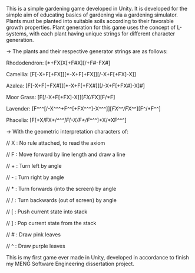 This is a simple gardening game developed in Unity. It is developed for the simple aim of educating basics of gardening via a gardening simulator. Plants must be planted into suitable soils according to their favorable growth properties. 
Plant generation for this game uses the concept of L-systems, with each plant having unique strings for different character generation.

-> The plants and their respective generator strings are as follows:

Rhododendron: [*+FX]X[+F#X][/+F#-FX#]

Camellia: [F[-X+F[+FX]][*-X+F[+FX]][/-X+F[+FX]-X]]

Azalea: [F[-X+F[+FX#]][*-X+F[+FX#]][/-X+F[+FX#]-X]#]

Moor Grass: [F[/-X+F[+FX]-X]][*FX/F*X][F/*F]

Lavender: [F^^^[/-X^^^+F^^[+FX^^^]-X^^^]][*FX^^/F*X^^][F^/*F^^]

Phacelia: [F[+X/FX+/*^^^]F[-X/F+/F*^^^]+X/*XF^^^]


-> With the geometric interpretation characters of:

// X : No rule attached, to read the axiom

// F : Move forward by line length and draw a line

// + : Turn left by angle

// - : Turn right by angle

// * : Turn forwards (into the screen) by angle

// / : Turn backwards (out of screen) by angle

// [ : Push current state into stack

// ] : Pop current state from the stack

// # : Draw pink leaves

// ^ : Draw purple leaves

This is my first game ever made in Unity, developed in accordance to finish my MENG Software Engineering dissertation project.
